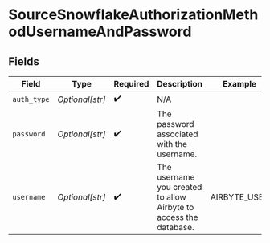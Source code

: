 # SourceSnowflakeAuthorizationMethodUsernameAndPassword


## Fields

| Field                                                             | Type                                                              | Required                                                          | Description                                                       | Example                                                           |
| ----------------------------------------------------------------- | ----------------------------------------------------------------- | ----------------------------------------------------------------- | ----------------------------------------------------------------- | ----------------------------------------------------------------- |
| `auth_type`                                                       | *Optional[str]*                                                   | :heavy_check_mark:                                                | N/A                                                               |                                                                   |
| `password`                                                        | *Optional[str]*                                                   | :heavy_check_mark:                                                | The password associated with the username.                        |                                                                   |
| `username`                                                        | *Optional[str]*                                                   | :heavy_check_mark:                                                | The username you created to allow Airbyte to access the database. | AIRBYTE_USER                                                      |